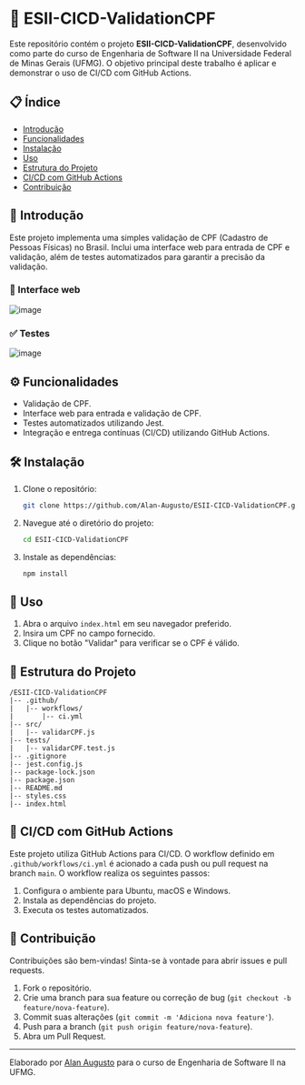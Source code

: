 # 🧪 ESII-CICD-ValidationCPF

Este repositório contém o projeto **ESII-CICD-ValidationCPF**, desenvolvido como parte do curso de Engenharia de Software II na Universidade Federal de Minas Gerais (UFMG). O objetivo principal deste trabalho é aplicar e demonstrar o uso de CI/CD com GitHub Actions.

## 📋 Índice

- [Introdução](#introdução)
- [Funcionalidades](#funcionalidades)
- [Instalação](#instalação)
- [Uso](#uso)
- [Estrutura do Projeto](#estrutura-do-projeto)
- [CI/CD com GitHub Actions](#cicd-com-github-actions)
- [Contribuição](#contribuição)

## 🌟 Introdução

Este projeto implementa uma simples validação de CPF (Cadastro de Pessoas Físicas) no Brasil. 
Inclui uma interface web para entrada de CPF e validação, além de testes automatizados para garantir a precisão da validação.

### 🎨 Interface web
![image](https://github.com/Alan-Augusto/ESII-CICD-ValidationCPF/assets/78389806/e3744a9a-9b0e-4ef6-aa68-f43293032fec)

### ✅ Testes
![image](https://github.com/Alan-Augusto/ESII-CICD-ValidationCPF/assets/78389806/6ea4632b-a9a2-45e8-beca-fe2921c0935c)


## ⚙️ Funcionalidades

- Validação de CPF.
- Interface web para entrada e validação de CPF.
- Testes automatizados utilizando Jest.
- Integração e entrega contínuas (CI/CD) utilizando GitHub Actions.

## 🛠️ Instalação

1. Clone o repositório:
   ```sh
   git clone https://github.com/Alan-Augusto/ESII-CICD-ValidationCPF.git
   ```
2. Navegue até o diretório do projeto:
   ```sh
   cd ESII-CICD-ValidationCPF
   ```
3. Instale as dependências:
   ```sh
   npm install
   ```

## 🚀 Uso

1. Abra o arquivo `index.html` em seu navegador preferido.
2. Insira um CPF no campo fornecido.
3. Clique no botão "Validar" para verificar se o CPF é válido.

## 📂 Estrutura do Projeto

```
/ESII-CICD-ValidationCPF
|-- .github/
|   |-- workflows/
|       |-- ci.yml
|-- src/
|   |-- validarCPF.js
|-- tests/
|   |-- validarCPF.test.js
|-- .gitignore
|-- jest.config.js
|-- package-lock.json
|-- package.json
|-- README.md
|-- styles.css
|-- index.html
```

## 🔄 CI/CD com GitHub Actions

Este projeto utiliza GitHub Actions para CI/CD. O workflow definido em `.github/workflows/ci.yml` é acionado a cada push ou pull request na branch `main`. O workflow realiza os seguintes passos:

1. Configura o ambiente para Ubuntu, macOS e Windows.
2. Instala as dependências do projeto.
3. Executa os testes automatizados.

## 🤝 Contribuição

Contribuições são bem-vindas! Sinta-se à vontade para abrir issues e pull requests.

1. Fork o repositório.
2. Crie uma branch para sua feature ou correção de bug (`git checkout -b feature/nova-feature`).
3. Commit suas alterações (`git commit -m 'Adiciona nova feature'`).
4. Push para a branch (`git push origin feature/nova-feature`).
5. Abra um Pull Request.

---

Elaborado por [Alan Augusto](https://github.com/Alan-Augusto) para o curso de Engenharia de Software II na UFMG.

